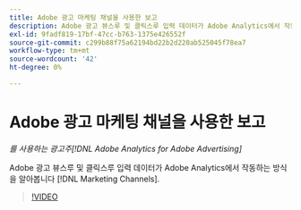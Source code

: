 ```yaml
---
title: Adobe 광고 마케팅 채널을 사용한 보고
description: Adobe 광고 뷰스루 및 클릭스루 입력 데이터가 Adobe Analytics에서 작동하는 방식을 알아봅니다 [!DNL Marketing Channels].
exl-id: 9fadf819-17bf-47cc-b763-1375e426552f
source-git-commit: c299b88f75a62194bd22b2d220ab525045f78ea7
workflow-type: tm+mt
source-wordcount: '42'
ht-degree: 0%

---
```


# Adobe 광고 마케팅 채널을 사용한 보고

*를 사용하는 광고주[!DNL Adobe Analytics for Adobe Advertising]*

Adobe 광고 뷰스루 및 클릭스루 입력 데이터가 Adobe Analytics에서 작동하는 방식을 알아봅니다 [!DNL Marketing Channels].

>[!VIDEO](https://video.tv.adobe.com/v/33502)
